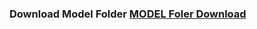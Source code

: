 ### Download Model Folder [MODEL Foler Download](https://drive.google.com/drive/folders/1K-tiGadK41m-sy9usl4MUYqTnj2F_a34?usp=sharing)
